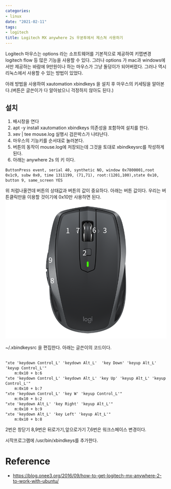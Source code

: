 ```yaml
---
categories:
- linux
date: "2021-02-11"
tags:
- logitech
title: Logitech MX anywhere 2s 우분투에서 제스쳐 사용하기
---
```


Logitech 마우스는 options 라는 소프트웨어를 기본적으로 제공하여 키맵변경 logitech flow 등 많은 기능을 사용할 수 있다. 그러나 options 가 mac과 windows에서만 제공하는 바람에 9만원이나 하는 마우스가 그냥 돌덩이가 되어버렸다. 그러나 역시 리눅스에서 사용할 수 있는 방법이 있었다.  

아래 방법을 사용하여 xautomation xbindkeys 을 설치 후 마우스의 키세팅을 알아본다.(버튼은 글쓴이가 다 알아놨으니 걱정하지 않아도 된다.)

## 설치

1. 배시창을 연다
1. apt -y install xautomation xbindkeys 의존성을 포함하여 설치를 한다.
1. xev | tee mouse.log 실행시 검은박스가 나타난다.
1. 마우스의 기능키를 순서대로 눌러본다.
1. 버튼의 동작이 mouse.log에 저장되는데 그것을 토대로 xbindkeysrc를 작성하게 된다. 
1. 아래는 anywhere 2s 의 키 이다. 

```
ButtonPress event, serial 40, synthetic NO, window 0x7800001,root 0x1c9, subw 0x0, time 1311199, (71,71), root:(1201,100),state 0x10, button 9, same_screen YES
```



위 처럼나올껀데 버튼의 상태값과 버튼의 값이 중요하다.
아래는 버튼 값이다. 우리는 버튼클릭만을 이용할 것이기에 0x10만 사용하면 된다.
![](/assets/images/mx-anywhere-2s.png)

~/.xbindkeysrc 을 편집한다. 아래는 글쓴이의 코드이다.
```

"xte 'keydown Control_L' 'keydown Alt_L'  'key Down' 'keyup Alt_L' 'keyup Control_L'"
    m:0x10 + b:6
"xte 'keydown Control_L' 'keydown Alt_L' 'key Up' 'keyup Alt_L' 'keyup Control_L'"
    m:0x10 + b:7
"xte 'keydown Control_L' 'key W' 'keyup Control_L'"
    m:0x10 + b:2
"xte 'keydown Alt_L' 'key Right' 'keyup Alt_L'"
    m:0x10 + b:9
"xte 'keydown Alt_L' 'key Left' 'keyup Alt_L'"
    m:0x10 + b:8
```



2번은 창닫기 8,9번은 뒤로가기,앞으로가기 7,6번은 워크스페이스 변경이다.


시작프로그램에 /usr/bin/xbindkeys를 추가한다.

# Reference
- https://blog.onee3.org/2016/09/how-to-get-logitech-mx-anywhere-2-to-work-with-ubuntu/